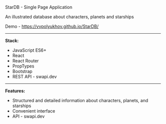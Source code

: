 StarDB - Single Page Application 

An illustrated database about characters, planets and starships

Demo - https://vvpolyukhov.github.io/StarDB/

-----

**Stack:**

* JavaScript ES6+
* React
* React Router
* PropTypes
* Bootstrap
* REST API - swapi.dev

-----

**Features:**

* Structured and detailed information about characters, planets, and starships
* Convenient interface 
* API - swapi.dev
